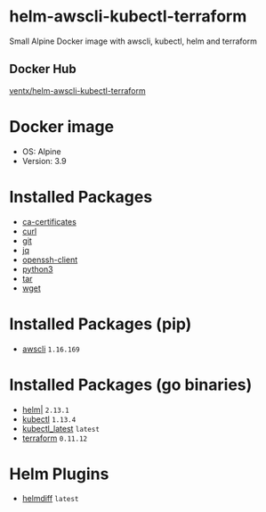 # helm-awscli-kubectl-terraform
Small Alpine Docker image with awscli, kubectl, helm and terraform

## Docker Hub

[ventx/helm-awscli-kubectl-terraform](https://cloud.docker.com/u/ventx/repository/docker/ventx/helm-awscli-kubectl-terraform)


# Docker image

* OS: Alpine
* Version: 3.9


# Installed Packages

* [ca-certificates](https://pkgs.alpinelinux.org/package/v3.9/community/x86_64/ca-certificates)
* [curl](https://pkgs.alpinelinux.org/package/v3.9/community/x86_64/curl)
* [git](https://pkgs.alpinelinux.org/package/v3.9/community/x86_64/git)
* [jq](https://pkgs.alpinelinux.org/package/v3.9/community/x86_64/jq)
* [openssh-client](https://pkgs.alpinelinux.org/package/v3.9/community/x86_64/openssh-client)
* [python3](https://pkgs.alpinelinux.org/package/v3.9/community/x86_64/python3)
* [tar](https://pkgs.alpinelinux.org/package/v3.9/community/x86_64/tar)
* [wget](https://pkgs.alpinelinux.org/package/v3.9/community/x86_64/wget)


# Installed Packages (pip)

* [awscli](https://pypi.org/project/awscli/) `1.16.169`


# Installed Packages (go binaries)

* [helm|](https://helm.sh/) `2.13.1`
* [kubectl](https://kubernetes.io/docs/reference/kubectl/kubectl/) `1.13.4`
* [kubectl_latest](https://kubernetes.io/docs/reference/kubectl/kubectl/) `latest`
* [terraform](https://www.terraform.io/downloads.html) `0.11.12`


# Helm Plugins

* [helmdiff](https://github.com/databus23/helm-diff/releases) `latest`
